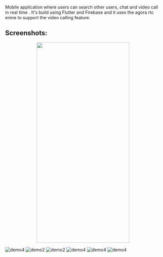 
Mobile application where users can search other users, chat and video call in real time . It's build using Flutter and Firebase and it uses the agora rtc enine to support the video calling feature.

## Screenshots:

<div align="center">
    <img src="./assets/first_screen.jpeg" width="300px" height="650"/> 
</div>

  ![demo4](./assets/first_screen.jpeg?raw=true)
  ![demo2](./assets/profile_screen.jpeg?raw=true)
  ![demo2](./assets/contacts.jpeg?raw=true)
  ![demo4](./assets/chat_screen.jpeg?raw=true)
  ![demo4](./assets/chat_screen_options.jpeg?raw=true)
  ![demo4](./assets/call_screen.jpeg?raw=true)
